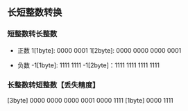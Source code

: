 ## 长短整数转换

### 短整数转长整数
* 正数
1[1byte]:  0000 0001
1[2byte]:  0000 0000 0000 0001

* 负数
-1[1byte]: 1111 1111
-1[2byte]：1111 1111 1111 1111

### 长整数转短整数【丢失精度】
[3byte] 0000 0000 0000 0001 0000 1111
[1byte] 0000 1111 
